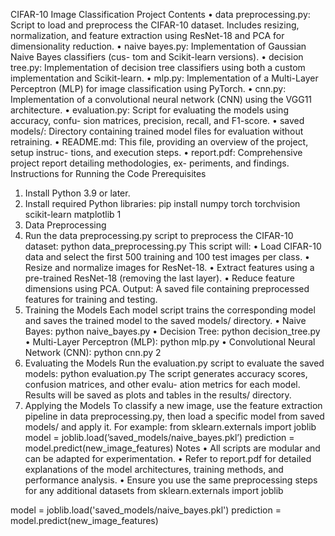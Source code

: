 CIFAR-10 Image Classification Project
Contents
• data preprocessing.py: Script to load and preprocess the CIFAR-10
dataset. Includes resizing, normalization, and feature extraction using
ResNet-18 and PCA for dimensionality reduction.
• naive bayes.py: Implementation of Gaussian Naive Bayes classifiers (cus-
tom and Scikit-learn versions).
• decision tree.py: Implementation of decision tree classifiers using both
a custom implementation and Scikit-learn.
• mlp.py: Implementation of a Multi-Layer Perceptron (MLP) for image
classification using PyTorch.
• cnn.py: Implementation of a convolutional neural network (CNN) using
the VGG11 architecture.
• evaluation.py: Script for evaluating the models using accuracy, confu-
sion matrices, precision, recall, and F1-score.
• saved models/: Directory containing trained model files for evaluation
without retraining.
• README.md: This file, providing an overview of the project, setup instruc-
tions, and execution steps.
• report.pdf: Comprehensive project report detailing methodologies, ex-
periments, and findings.
Instructions for Running the Code
Prerequisites
1. Install Python 3.9 or later.
2. Install required Python libraries:
pip install numpy torch torchvision scikit-learn matplotlib
1
1. Data Preprocessing
1. Run the data preprocessing.py script to preprocess the CIFAR-10 dataset:
python data_preprocessing.py
This script will:
• Load CIFAR-10 data and select the first 500 training and 100 test
images per class.
• Resize and normalize images for ResNet-18.
• Extract features using a pre-trained ResNet-18 (removing the last
layer).
• Reduce feature dimensions using PCA.
Output: A saved file containing preprocessed features for training and
testing.
2. Training the Models
Each model script trains the corresponding model and saves the trained model
to the saved models/ directory.
• Naive Bayes:
python naive_bayes.py
• Decision Tree:
python decision_tree.py
• Multi-Layer Perceptron (MLP):
python mlp.py
• Convolutional Neural Network (CNN):
python cnn.py
2
3. Evaluating the Models
Run the evaluation.py script to evaluate the saved models:
python evaluation.py
The script generates accuracy scores, confusion matrices, and other evalu-
ation metrics for each model. Results will be saved as plots and tables in the
results/ directory.
4. Applying the Models
To classify a new image, use the feature extraction pipeline in data preprocessing.py,
then load a specific model from saved models/ and apply it. For example:
from sklearn.externals import joblib
model = joblib.load(’saved_models/naive_bayes.pkl’)
prediction = model.predict(new_image_features)
Notes
• All scripts are modular and can be adapted for experimentation.
• Refer to report.pdf for detailed explanations of the model architectures,
training methods, and performance analysis.
• Ensure you use the same preprocessing steps for any additional datasets
from sklearn.externals import joblib

model = joblib.load('saved_models/naive_bayes.pkl')
prediction = model.predict(new_image_features) 
